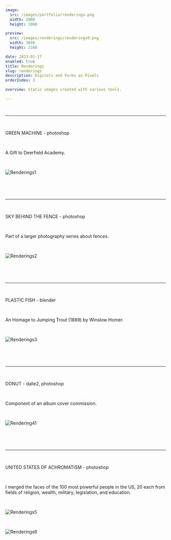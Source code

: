 ```yaml
---
image:
  src: /images/portfolio/renderings.png
  width: 2000
  height: 2000

preview:
  src: /images/renderings/renderings0.png
  width: 3840
  height: 2160

date: 2023-01-17
enabled: true
title: Renderings
slug: renderings
description: Digitals and Forms as Pixels
orderIndex: 3

overview: Static images created with various tools.

---
```


&nbsp;

---

&nbsp;

GREEN MACHINE - photoshop

&nbsp;

A Gift to Deerfield Academy.

&nbsp;

![Renderings1](/images/renderings/renderings1.png "renderings1")

&nbsp;

&nbsp;

---
&nbsp;

SKY BEHIND THE FENCE - photoshop

&nbsp;

Part of a larger photography series about fences.

&nbsp;

![Renderings2](/images/renderings/renderings2.png "renderings2")

&nbsp;

&nbsp;

---

&nbsp;

PLASTIC FISH - blender

&nbsp;

An Homage to Jumping Trout (1889) by Winslow Homer.

&nbsp;

![Renderings3](/images/renderings/renderings3.png "renderings3")

&nbsp;

&nbsp;

---

&nbsp;

DONUT - dalle2, photoshop

&nbsp;

Component of an album cover commission.

&nbsp;

![Rendering41](/images/renderings/renderings4.png "renderings4")

&nbsp;

&nbsp;

---

&nbsp;

UNITED STATES OF ACHROMATISM - photoshop

&nbsp;

I merged the faces of the 100 most powerful people in the US, 20 each from fields of religion, wealth, military, legislation, and education.

&nbsp;

![Renderings5](/images/renderings/renderings5.png "renderings5")

&nbsp;

![Renderings6](/images/renderings/renderings6.png "renderings6")

&nbsp;

&nbsp;

